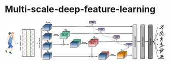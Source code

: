 # Multi-scale-deep-feature-learning
![Image text](https://github.com/yinntag/Multi-scale-deep-feature-learning/blob/main/Model/model.png)
